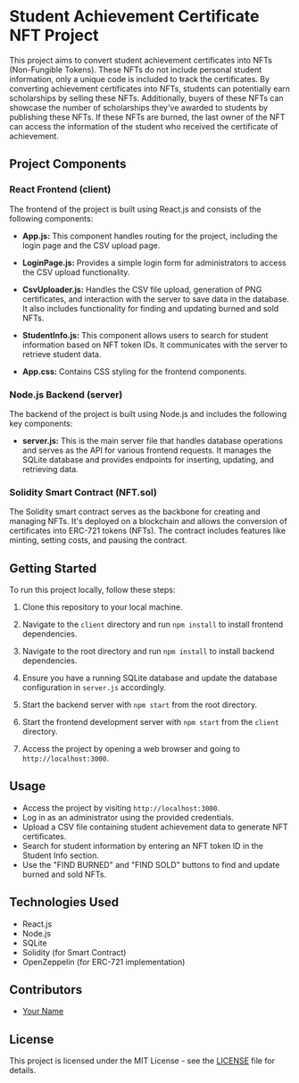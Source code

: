 # Student Achievement Certificate NFT Project

This project aims to convert student achievement certificates into NFTs (Non-Fungible Tokens). These NFTs do not include personal student information, only a unique code is included to track the certificates. By converting achievement certificates into NFTs, students can potentially earn scholarships by selling these NFTs. Additionally, buyers of these NFTs can showcase the number of scholarships they've awarded to students by publishing these NFTs. If these NFTs are burned, the last owner of the NFT can access the information of the student who received the certificate of achievement.

## Project Components

### React Frontend (client)

The frontend of the project is built using React.js and consists of the following components:

- **App.js:** This component handles routing for the project, including the login page and the CSV upload page.

- **LoginPage.js:** Provides a simple login form for administrators to access the CSV upload functionality.

- **CsvUploader.js:** Handles the CSV file upload, generation of PNG certificates, and interaction with the server to save data in the database. It also includes functionality for finding and updating burned and sold NFTs.

- **StudentInfo.js:** This component allows users to search for student information based on NFT token IDs. It communicates with the server to retrieve student data.

- **App.css:** Contains CSS styling for the frontend components.

### Node.js Backend (server)

The backend of the project is built using Node.js and includes the following key components:

- **server.js:** This is the main server file that handles database operations and serves as the API for various frontend requests. It manages the SQLite database and provides endpoints for inserting, updating, and retrieving data.

### Solidity Smart Contract (NFT.sol)

The Solidity smart contract serves as the backbone for creating and managing NFTs. It's deployed on a blockchain and allows the conversion of certificates into ERC-721 tokens (NFTs). The contract includes features like minting, setting costs, and pausing the contract.

## Getting Started

To run this project locally, follow these steps:

1. Clone this repository to your local machine.

2. Navigate to the `client` directory and run `npm install` to install frontend dependencies.

3. Navigate to the root directory and run `npm install` to install backend dependencies.

4. Ensure you have a running SQLite database and update the database configuration in `server.js` accordingly.

5. Start the backend server with `npm start` from the root directory.

6. Start the frontend development server with `npm start` from the `client` directory.

7. Access the project by opening a web browser and going to `http://localhost:3000`.

## Usage

- Access the project by visiting `http://localhost:3000`.
- Log in as an administrator using the provided credentials.
- Upload a CSV file containing student achievement data to generate NFT certificates.
- Search for student information by entering an NFT token ID in the Student Info section.
- Use the "FIND BURNED" and "FIND SOLD" buttons to find and update burned and sold NFTs.

## Technologies Used

- React.js
- Node.js
- SQLite
- Solidity (for Smart Contract)
- OpenZeppelin (for ERC-721 implementation)

## Contributors

- [Your Name](https://github.com/yourusername)

## License

This project is licensed under the MIT License - see the [LICENSE](LICENSE) file for details.
